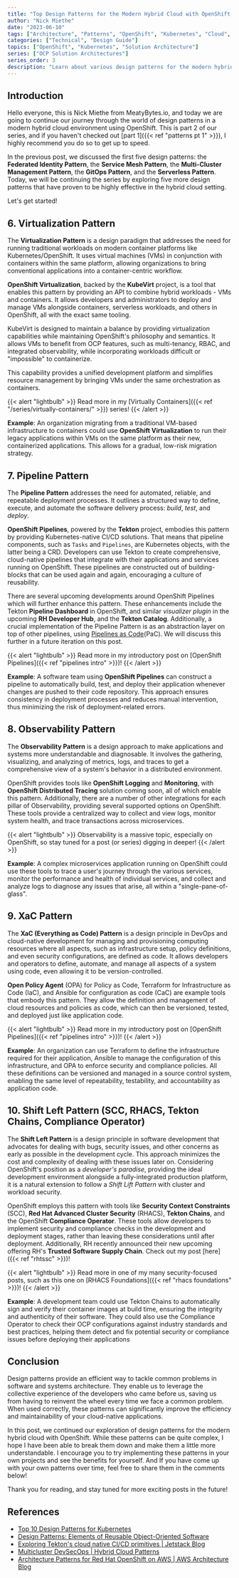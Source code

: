 ```yaml
---
title: "Top Design Patterns for the Modern Hybrid Cloud with OpenShift: Part 2"
author: "Nick Miethe"
date: "2023-06-10"
tags: ["Architecture", "Patterns", "OpenShift", "Kubernetes", "Cloud", "Design Patterns", "Hybrid Cloud", "Virtualization", "Security", "Shift Left", "XaC"]
categories: ["Technical", "Design Guide"]
topics: ["OpenShift", "Kubernetes", "Solution Architecture"]
series: ["OCP Solution Architectures"]
series_order: 3
description: "Learn about various design patterns for the modern hybrid cloud with OpenShift."
---
```


## Introduction

Hello everyone, this is Nick Miethe from MeatyBytes.io, and today we are going to continue our journey through the world of design patterns in a modern hybrid cloud environment using OpenShift. This is part 2 of our series, and if you haven't checked out [part 1]({{< ref "patterns pt 1" >}}), I highly recommend you do so to get up to speed.

In the previous post, we discussed the first five design patterns: the **Federated Identity Pattern**, the **Service Mesh Pattern**, the **Multi-Cluster Management Pattern**, the **GitOps Pattern**, and the **Serverless Pattern**. Today, we will be continuing the series by exploring five more design patterns that have proven to be highly effective in the hybrid cloud setting.

Let's get started!

## 6. Virtualization Pattern

The **Virtualization Pattern** is a design paradigm that addresses the need for running traditional workloads on modern container platforms like Kubernetes/OpenShift. It uses virtual machines (VMs) in conjunction with containers within the same platform, allowing organizations to bring conventional applications into a container-centric workflow.

**OpenShift Virtualization**, backed by the **KubeVirt** project, is a tool that enables this pattern by providing an API to combine hybrid workloads - VMs and containers. It allows developers and administrators to deploy and manage VMs alongside containers, serverless workloads, and others in OpenShift, all with the exact same tooling.

KubeVirt is designed to maintain a balance by providing virtualization capabilities while maintaining OpenShift's philosophy and semantics. It allows VMs to benefit from OCP features, such as multi-tenancy, RBAC, and integrated observability​, while incorporating workloads difficult or "impossible" to containerize.

This capability provides a unified development platform and simplifies resource management by bringing VMs under the same orchestration as containers.

{{< alert "lightbulb" >}}
Read more in my [Virtually Containers]({{< ref "/series/virtually-containers/" >}}) series!
{{< /alert >}}

**Example**: An organization migrating from a traditional VM-based infrastructure to containers could use **OpenShift Virtualization** to run their legacy applications within VMs on the same platform as their new, containerized applications. This allows for a gradual, low-risk migration strategy.

## 7. Pipeline Pattern

The **Pipeline Pattern** addresses the need for automated, reliable, and repeatable deployment processes. It outlines a structured way to define, execute, and automate the software delivery process: *build*, *test*, and *deploy*.

**OpenShift Pipelines**, powered by the **Tekton** project, embodies this pattern by providing Kubernetes-native CI/CD solutions. That means that pipeline components, such as `Tasks` and `Pipelines`, are Kubernetes objects, with the latter being a CRD. Developers can use Tekton to create comprehensive, cloud-native pipelines that integrate with their applications and services running on OpenShift. These pipelines are constructed out of building-blocks that can be used again and again, encouraging a culture of reusability.

There are several upcoming developments around OpenShift Pipelines which will further enhance this pattern. These enhancements include the Tekton **Pipeline Dashboard** in OpenShift, and similar *visualizer plugin* in the upcoming **RH Developer Hub**, and the **Tekton Catalog**. Additionally, a crucial implementation of the Pipeline Pattern is as an abstraction layer on top of other pipelines, using [Pipelines as Code](https://pipelinesascode.com/)(PaC). We will discuss this further in a future iteration on this post.

{{< alert "lightbulb" >}}
Read more in my introductory post on [OpenShift Pipelines]({{< ref "pipelines intro" >}})!
{{< /alert >}}

**Example**: A software team using **OpenShift Pipelines** can construct a pipeline to automatically build, test, and deploy their application whenever changes are pushed to their code repository. This approach ensures consistency in deployment processes and reduces manual intervention, thus minimizing the risk of deployment-related errors.

## 8. Observability Pattern

The **Observability Pattern** is a design approach to make applications and systems more understandable and diagnosable. It involves the gathering, visualizing, and analyzing of metrics, logs, and traces to get a comprehensive view of a system's behavior in a distributed environment.

OpenShift provides tools like **OpenShift Logging** and **Monitoring**, with **OpenShift Distributed Tracing** solution coming soon, all of which enable this pattern. Additionally, there are a number of other integrations for each pillar of Observability, providing several supported options on OpenShift. These tools provide a centralized way to collect and view logs, monitor system health, and trace transactions across microservices.

{{< alert "lightbulb" >}}
Observability is a massive topic, especially on OpenShift, so stay tuned for a post (or series) digging in deeper!
{{< /alert >}}

**Example**: A complex microservices application running on OpenShift could use these tools to trace a user's journey through the various services, monitor the performance and health of individual services, and collect and analyze logs to diagnose any issues that arise, all within a "single-pane-of-glass".

## 9. XaC Pattern

The **XaC (Everything as Code) Pattern** is a design principle in DevOps and cloud-native development for managing and provisioning computing resources where all aspects, such as infrastructure setup, policy definitions, and even security configurations, are defined as code. It allows developers and operators to define, automate, and manage all aspects of a system using code, even allowing it to be version-controlled.

**Open Policy Agent** (OPA) for Policy as Code, Terraform for Infrastructure as Code (IaC), and Ansible for configuration as code (CaC) are example tools that embody this pattern. They allow the definition and management of cloud resources and policies as code, which can then be versioned, tested, and deployed just like application code.

{{< alert "lightbulb" >}}
Read more in my introductory post on [OpenShift Pipelines]({{< ref "pipelines intro" >}})!
{{< /alert >}}

**Example**: An organization can use Terraform to define the infrastructure required for their application, Ansible to manage the configuration of this infrastructure, and OPA to enforce security and compliance policies. All these definitions can be versioned and managed in a source control system, enabling the same level of repeatability, testability, and accountability as application code.

## 10. Shift Left Pattern (SCC, RHACS, Tekton Chains, Compliance Operator)

The **Shift Left Pattern** is a design principle in software development that advocates for dealing with bugs, security issues, and other concerns as early as possible in the development cycle. This approach minimizes the cost and complexity of dealing with these issues later on. Considering OpenShift's position as a *developer's paradise*, providing the ideal development environment alongside a fully-integrated production platform, it is a natural extension to follow a *Shift Lift Pattern* with cluster and workload security.

OpenShift employs this pattern with tools like **Security Context Constraints** (SCC), **Red Hat Advanced Cluster Security** (RHACS), **Tekton Chains**, and the OpenShift **Compliance Operator**. These tools allow developers to implement security and compliance checks in the development and deployment stages, rather than leaving these considerations until after deployment. Additionally, RH recently announced their new upcoming offering RH's **Trusted Software Supply Chain**. Check out my post [here]({{< ref "rhtssc" >}})!

{{< alert "lightbulb" >}}
Read more in one of my many security-focused posts, such as this one on [RHACS Foundations]({{< ref "rhacs foundations" >}})!
{{< /alert >}}

**Example**: A development team could use Tekton Chains to automatically sign and verify their container images at build time, ensuring the integrity and authenticity of their software. They could also use the Compliance Operator to check their OCP configurations against industry standards and best practices, helping them detect and fix potential security or compliance issues before deploying their applications

## Conclusion

Design patterns provide an efficient way to tackle common problems in software and systems architecture. They enable us to leverage the collective experience of the developers who came before us, saving us from having to reinvent the wheel every time we face a common problem. When used correctly, these patterns can significantly improve the efficiency and maintainability of your cloud-native applications.

In this post, we continued our exploration of design patterns for the modern hybrid cloud with OpenShift. While these patterns can be quite complex, I hope I have been able to break them down and make them a little more understandable. I encourage you to try implementing these patterns in your own projects and see the benefits for yourself. And If you have come up with your own patterns over time, feel free to share them in the comments below!

Thank you for reading, and stay tuned for more exciting posts in the future!

## References

* [Top 10 Design Patterns for Kubernetes](https://developers.redhat.com/blog/2020/05/11/top-10-must-know-kubernetes-design-patterns)
* [Design Patterns: Elements of Reusable Object-Oriented Software](https://amzn.to/43yaATn)
* [Exploring Tekton's cloud native CI/CD primitives | Jetstack Blog](https://www.jetstack.io/blog/exploring-tekton/)
* [Multicluster DevSecOps | Hybrid Cloud Patterns](https://hybrid-cloud-patterns.io/patterns/devsecops/)
* [Architecture Patterns for Red Hat OpenShift on AWS | AWS Architecture Blog](https://aws.amazon.com/blogs/architecture/architecture-patterns-for-red-hat-openshift-on-aws/)
